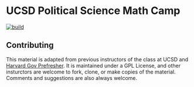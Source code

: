 # UCSD Political Science Math Camp
[![build](https://github.com/UCSDPoliMathCamp/MathCamp/actions/workflows/deploy_bookdown.yml/badge.svg)](https://github.com/UCSDPoliMathCamp/MathCamp/actions/workflows/deploy_bookdown.yml)



## Contributing

This material is adapted from previous instructors of the class at UCSD and [Harvard Gov Prefresher](https://github.com/IQSS/prefresher). 
It is maintained under a GPL License, and other insturctors are welcome to fork, clone, or make copies of the material. 
Comments and suggestions are also always welcome. 

